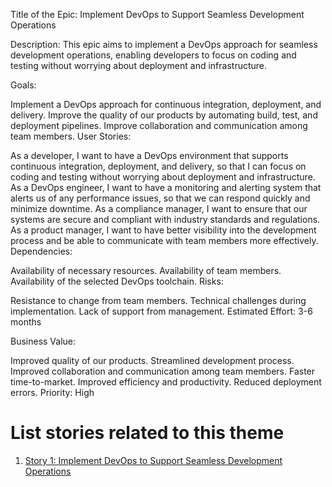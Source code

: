 Title of the Epic: Implement DevOps to Support Seamless Development Operations

Description: This epic aims to implement a DevOps approach for seamless development operations, enabling developers to focus on coding and testing without worrying about deployment and infrastructure.

Goals:

Implement a DevOps approach for continuous integration, deployment, and delivery.
Improve the quality of our products by automating build, test, and deployment pipelines.
Improve collaboration and communication among team members.
User Stories:

As a developer, I want to have a DevOps environment that supports continuous integration, deployment, and delivery, so that I can focus on coding and testing without worrying about deployment and infrastructure.
As a DevOps engineer, I want to have a monitoring and alerting system that alerts us of any performance issues, so that we can respond quickly and minimize downtime.
As a compliance manager, I want to ensure that our systems are secure and compliant with industry standards and regulations.
As a product manager, I want to have better visibility into the development process and be able to communicate with team members more effectively.
Dependencies:

Availability of necessary resources.
Availability of team members.
Availability of the selected DevOps toolchain.
Risks:

Resistance to change from team members.
Technical challenges during implementation.
Lack of support from management.
Estimated Effort: 3-6 months

Business Value:

Improved quality of our products.
Streamlined development process.
Improved collaboration and communication among team members.
Faster time-to-market.
Improved efficiency and productivity.
Reduced deployment errors.
Priority: High

# List stories related to this theme
1. [Story 1: Implement DevOps to Support Seamless Development Operations](/documentation/templates/theme/initiatives/epics/stories/story_template.md)